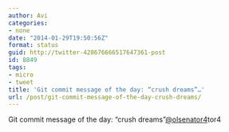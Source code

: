 ```yaml
---
author: Avi
categories:
- none
date: "2014-01-29T19:50:56Z"
format: status
guid: http://twitter-428676666517647361-post
id: 8849
tags:
- micro
- tweet
title: 'Git commit message of the day: “crush dreams”…'
url: /post/git-commit-message-of-the-day-crush-dreams/
---
```

Git commit message of the day: “crush dreams”[@olsenator4](http://twitter.com/olsenator4)tor4